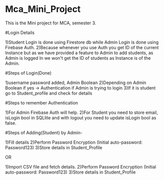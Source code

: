 # Mca_Mini_Project
This is the Mini project for MCA, semester 3.

#Login Details

1)Student Login is done using Firestore db while Admin Login is done using Firebase Auth.
2)Because whenever you use Auth you get ID of the current Instance but as we have provided a feature to Admin to add students, as Admin is logged In we won't get the
ID of students as Instance is of the Admin.

#Steps of Login(Done)

1)username password added, Admin Boolean
2)Depending on Admin Boolean if yes -> Authentication if Admin is trying to login
3)If it is student go to Student_profile and check for details

#Steps to remember Authentication

1)For Admin Firebase Auth will help.
2)For Student you need to store email, isLogin bool in SQLlite and with logout you need to update isLogin bool as false.

#Steps of Adding(Student) by Admin-

1)Fill details 
2)Perform Password Encryption (Initial auto-password: Password123)
3)Store details in Student_Profile

OR

1)Import CSV file and fetch details.
2)Perform Password Encryption (Initial auto-password: Password123)
3)Store details in Student_Profile

